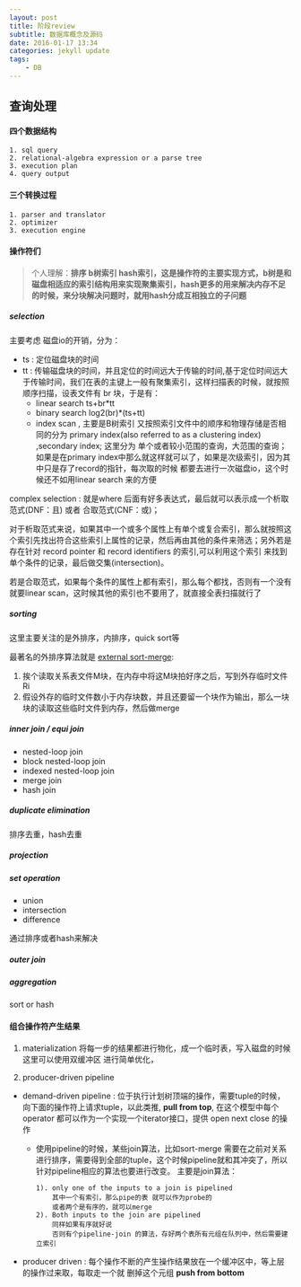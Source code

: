 ```yaml
---
layout: post
title: 阶段review
subtitle: 数据库概念及源码
date: 2016-01-17 13:34
categories: jekyll update
tags:
    - DB
---
```


## 查询处理 

#### 四个数据结构
    1. sql query
    2. relational-algebra expression or a parse tree
    3. execution plan
    4. query output
#### 三个转换过程
    1. parser and translator
    2. optimizer
    3. execution engine

#### 操作符们

> 个人理解：**排序 b树索引 hash索引，这是操作符的主要实现方式，b树是和磁盘相适应的索引结构用来实现聚集索引，hash更多的用来解决内存不足的时候，来分块解决问题时，就用hash分成互相独立的子问题**

##### selection

主要考虑 磁盘io的开销，分为：

+ ts : 定位磁盘块的时间
+ tt : 传输磁盘块的时间，并且定位的时间远大于传输的时间,基于定位时间远大于传输时间，我们在表的主键上一般有聚集索引，这样扫描表的时候，就按照顺序扫描，设表文件有 br 块，于是有：
  + linear search ts+br*tt
  + binary search log2(br)*(ts+tt)
  + index scan , 主要是B树索引 又按照索引文件中的顺序和物理存储是否相同的分为 primary index(also referred to as a clustering index) ,secondary index; 这里分为 单个或者较小范围的查询，大范围的查询；如果是在primary index中那么就这样就可以了，如果是次级索引，因为其中只是存了record的指针，每次取的时候 都要去进行一次磁盘io，这个时候还不如用linear search 来的方便

complex selection : 就是where 后面有好多表达式，最后就可以表示成一个析取范式(DNF：且) 或者 合取范式(CNF：或)；

对于析取范式来说，如果其中一个或多个属性上有单个或复合索引，那么就按照这个索引先找出符合这些索引上属性的记录，然后再由其他的条件来筛选；另外若是存在针对 record pointer 和 record identifiers 的索引,可以利用这个索引 来找到单个条件的记录，最后做交集(intersection)。

若是合取范式，如果每个条件的属性上都有索引，那么每个都找，否则有一个没有就要linear scan，这时候其他的索引也不要用了，就直接全表扫描就行了

##### sorting

这里主要关注的是外排序，内排序，quick sort等

最著名的外排序算法就是 [external sort-merge](https://en.wikipedia.org/wiki/External_sorting):
1. 挨个读取关系表文件M块，在内存中将这M块拍好序之后，写到外存临时文件Ri
2. 假设外存的临时文件数小于内存块数，并且还要留一个块作为输出，那么一块块的读取这些临时文件到内存，然后做merge

##### inner join / equi join

+ nested-loop join
+ block nested-loop join
+ indexed nested-loop join
+ merge join
+ hash join

##### duplicate elimination

排序去重，hash去重

##### projection

##### set operation

+ union
+ intersection
+ difference

通过排序或者hash来解决

##### outer join

##### aggregation

sort or hash

#### 组合操作符产生结果

1. materialization
    将每一步的结果都进行物化，成一个临时表，写入磁盘的时候 这里可以使用双缓冲区 进行简单优化，

2. producer-driven pipeline

+ demand-driven pipeline : 位于执行计划树顶端的操作，需要tuple的时候，向下面的操作符上请求tuple，以此类推, **pull from top**, 在这个模型中每个operator 都可以作为一个实现一个iterator接口，提供 open next close 的操作
    + 使用pipeline的时候，某些join算法，比如sort-merge 需要在之前对关系进行排序，需要得到全部的tuple，这个时候pipeline就和其冲突了，所以针对pipeline相应的算法也要进行改变。
        主要是join算法：

        ```
        1). only one of the inputs to a join is pipelined
            其中一个有索引，那么pipe的表 就可以作为probe的
            或者两个是有序的，就可以merge
        2). Both inputs to the join are pipelined
            同样如果有序就好说
            否则有个pipeline-join 的算法，存好两个表所有元组在队列中，然后需要建立索引
        ```

+ producer driven : 每个操作不断的产生操作结果放在一个缓冲区中，等上层的操作过来取，每取走一个就 删掉这个元组 **push from bottom** 
